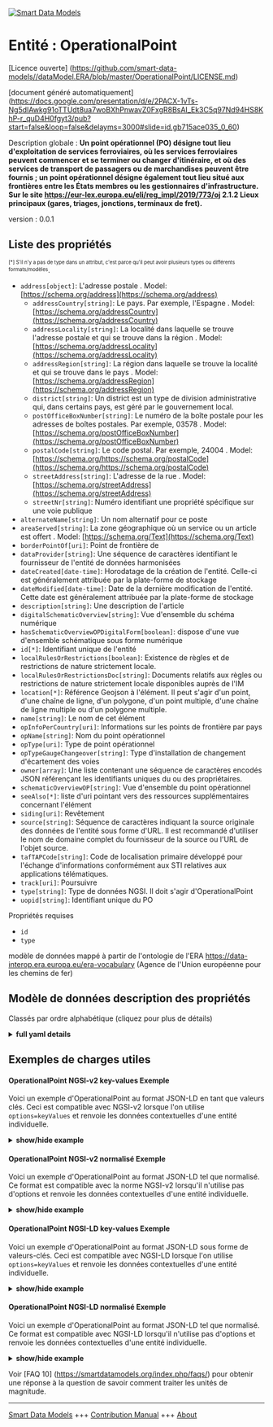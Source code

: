 <!-- 10-Header -->  
[![Smart Data Models](https://smartdatamodels.org/wp-content/uploads/2022/01/SmartDataModels_logo.png "Logo")](https://smartdatamodels.org)  
Entité : OperationalPoint  
=========================<!-- /10-Header -->  
<!-- 15-License -->  
[Licence ouverte] (https://github.com/smart-data-models//dataModel.ERA/blob/master/OperationalPoint/LICENSE.md)  
[document généré automatiquement] (https://docs.google.com/presentation/d/e/2PACX-1vTs-Ng5dIAwkg91oTTUdt8ua7woBXhPnwavZ0FxgR8BsAI_Ek3C5q97Nd94HS8KhP-r_quD4H0fgyt3/pub?start=false&loop=false&delayms=3000#slide=id.gb715ace035_0_60)  
<!-- /15-License -->  
<!-- 20-Description -->  
Description globale : **Un point opérationnel (PO) désigne tout lieu d'exploitation de services ferroviaires, où les services ferroviaires peuvent commencer et se terminer ou changer d'itinéraire, et où des services de transport de passagers ou de marchandises peuvent être fournis ; un point opérationnel désigne également tout lieu situé aux frontières entre les États membres ou les gestionnaires d'infrastructure.  
Sur le site https://eur-lex.europa.eu/eli/reg_impl/2019/773/oj 2.1.2 Lieux principaux (gares, triages, jonctions, terminaux de fret).**  
version : 0.0.1  
<!-- /20-Description -->  
<!-- 30-PropertiesList -->  

## Liste des propriétés  

<sup><sub>[*] S'il n'y a pas de type dans un attribut, c'est parce qu'il peut avoir plusieurs types ou différents formats/modèles</sub></sup>.  
- `address[object]`: L'adresse postale  . Model: [https://schema.org/address](https://schema.org/address)	- `addressCountry[string]`: Le pays. Par exemple, l'Espagne  . Model: [https://schema.org/addressCountry](https://schema.org/addressCountry)  
	- `addressLocality[string]`: La localité dans laquelle se trouve l'adresse postale et qui se trouve dans la région  . Model: [https://schema.org/addressLocality](https://schema.org/addressLocality)  
	- `addressRegion[string]`: La région dans laquelle se trouve la localité et qui se trouve dans le pays  . Model: [https://schema.org/addressRegion](https://schema.org/addressRegion)  
	- `district[string]`: Un district est un type de division administrative qui, dans certains pays, est géré par le gouvernement local.    
	- `postOfficeBoxNumber[string]`: Le numéro de la boîte postale pour les adresses de boîtes postales. Par exemple, 03578  . Model: [https://schema.org/postOfficeBoxNumber](https://schema.org/postOfficeBoxNumber)  
	- `postalCode[string]`: Le code postal. Par exemple, 24004  . Model: [https://schema.org/https://schema.org/postalCode](https://schema.org/https://schema.org/postalCode)  
	- `streetAddress[string]`: L'adresse de la rue  . Model: [https://schema.org/streetAddress](https://schema.org/streetAddress)  
	- `streetNr[string]`: Numéro identifiant une propriété spécifique sur une voie publique    
- `alternateName[string]`: Un nom alternatif pour ce poste  - `areaServed[string]`: La zone géographique où un service ou un article est offert  . Model: [https://schema.org/Text](https://schema.org/Text)- `borderPointOf[uri]`: Point de frontière de  - `dataProvider[string]`: Une séquence de caractères identifiant le fournisseur de l'entité de données harmonisées  - `dateCreated[date-time]`: Horodatage de la création de l'entité. Celle-ci est généralement attribuée par la plate-forme de stockage  - `dateModified[date-time]`: Date de la dernière modification de l'entité. Cette date est généralement attribuée par la plate-forme de stockage  - `description[string]`: Une description de l'article  - `digitalSchematicOverview[string]`: Vue d'ensemble du schéma numérique  - `hasSchematicOverviewOPDigitalForm[boolean]`: dispose d'une vue d'ensemble schématique sous forme numérique  - `id[*]`: Identifiant unique de l'entité  - `localRulesOrRestrictions[boolean]`: Existence de règles et de restrictions de nature strictement locale.  - `localRulesOrRestrictionsDoc[string]`: Documents relatifs aux règles ou restrictions de nature strictement locale disponibles auprès de l'IM  - `location[*]`: Référence Geojson à l'élément. Il peut s'agir d'un point, d'une chaîne de ligne, d'un polygone, d'un point multiple, d'une chaîne de ligne multiple ou d'un polygone multiple.  - `name[string]`: Le nom de cet élément  - `opInfoPerCountry[uri]`: Informations sur les points de frontière par pays  - `opName[string]`: Nom du point opérationnel  - `opType[uri]`: Type de point opérationnel  - `opTypeGaugeChangeover[string]`: Type d'installation de changement d'écartement des voies  - `owner[array]`: Une liste contenant une séquence de caractères encodés JSON référençant les identifiants uniques du ou des propriétaires.  - `schematicOverviewOP[string]`: Vue d'ensemble du point opérationnel  - `seeAlso[*]`: liste d'uri pointant vers des ressources supplémentaires concernant l'élément  - `siding[uri]`: Revêtement  - `source[string]`: Séquence de caractères indiquant la source originale des données de l'entité sous forme d'URL. Il est recommandé d'utiliser le nom de domaine complet du fournisseur de la source ou l'URL de l'objet source.  - `tafTAPCode[string]`: Code de localisation primaire développé pour l'échange d'informations conformément aux STI relatives aux applications télématiques.  - `track[uri]`: Poursuivre  - `type[string]`: Type de données NGSI. Il doit s'agir d'OperationalPoint  - `uopid[string]`: Identifiant unique du PO  <!-- /30-PropertiesList -->  
<!-- 35-RequiredProperties -->  
Propriétés requises  
- `id`  - `type`  <!-- /35-RequiredProperties -->  
<!-- 40-RequiredProperties -->  
modèle de données mappé à partir de l'ontologie de l'ERA https://data-interop.era.europa.eu/era-vocabulary (Agence de l'Union européenne pour les chemins de fer)  
<!-- /40-RequiredProperties -->  
<!-- 50-DataModelHeader -->  
## Modèle de données description des propriétés  
Classés par ordre alphabétique (cliquez pour plus de détails)  
<!-- /50-DataModelHeader -->  
<!-- 60-ModelYaml -->  
<details><summary><strong>full yaml details</strong></summary>    
```yaml  
OperationalPoint:    
  description: |-    
    An operational point (OP) means any location for train service operations, where train services may begin and end or change route, and where passenger or freight services may be provided; operational point also means any location at boundaries between Member States or infrastructure managers.    
    In https://eur-lex.europa.eu/eli/reg_impl/2019/773/oj 2.1.2 Principal locations (stations, yards, junctions, freight terminals).    
  properties:    
    address:    
      description: The mailing address    
      properties:    
        addressCountry:    
          description: 'The country. For example, Spain'    
          type: string    
          x-ngsi:    
            model: https://schema.org/addressCountry    
            type: Property    
        addressLocality:    
          description: 'The locality in which the street address is, and which is in the region'    
          type: string    
          x-ngsi:    
            model: https://schema.org/addressLocality    
            type: Property    
        addressRegion:    
          description: 'The region in which the locality is, and which is in the country'    
          type: string    
          x-ngsi:    
            model: https://schema.org/addressRegion    
            type: Property    
        district:    
          description: 'A district is a type of administrative division that, in some countries, is managed by the local government'    
          type: string    
          x-ngsi:    
            type: Property    
        postOfficeBoxNumber:    
          description: 'The post office box number for PO box addresses. For example, 03578'    
          type: string    
          x-ngsi:    
            model: https://schema.org/postOfficeBoxNumber    
            type: Property    
        postalCode:    
          description: 'The postal code. For example, 24004'    
          type: string    
          x-ngsi:    
            model: https://schema.org/https://schema.org/postalCode    
            type: Property    
        streetAddress:    
          description: The street address    
          type: string    
          x-ngsi:    
            model: https://schema.org/streetAddress    
            type: Property    
        streetNr:    
          description: Number identifying a specific property on a public street    
          type: string    
          x-ngsi:    
            type: Property    
      type: object    
      x-ngsi:    
        model: https://schema.org/address    
        type: Property    
    alternateName:    
      description: An alternative name for this item    
      type: string    
      x-ngsi:    
        type: Property    
    areaServed:    
      description: The geographic area where a service or offered item is provided    
      type: string    
      x-ngsi:    
        model: https://schema.org/Text    
        type: Property    
    borderPointOf:    
      description: Border point of    
      format: uri    
      type: string    
      x-ngsi:    
        type: Relationship    
    dataProvider:    
      description: A sequence of characters identifying the provider of the harmonised data entity    
      type: string    
      x-ngsi:    
        type: Property    
    dateCreated:    
      description: Entity creation timestamp. This will usually be allocated by the storage platform    
      format: date-time    
      type: string    
      x-ngsi:    
        type: Property    
    dateModified:    
      description: Timestamp of the last modification of the entity. This will usually be allocated by the storage platform    
      format: date-time    
      type: string    
      x-ngsi:    
        type: Property    
    description:    
      description: A description of this item    
      type: string    
      x-ngsi:    
        type: Property    
    digitalSchematicOverview:    
      description: Digital schematic overview    
      type: string    
      x-ngsi:    
        type: Property    
    hasSchematicOverviewOPDigitalForm:    
      description: Has schematic overview in digital form    
      type: boolean    
      x-ngsi:    
        type: Property    
    id:    
      anyOf:    
        - description: Identifier format of any NGSI entity    
          maxLength: 256    
          minLength: 1    
          pattern: ^[\w\-\.\{\}\$\+\*\[\]`|~^@!,:\\]+$    
          type: string    
          x-ngsi:    
            type: Property    
        - description: Identifier format of any NGSI entity    
          format: uri    
          type: string    
          x-ngsi:    
            type: Property    
      description: Unique identifier of the entity    
      x-ngsi:    
        type: Property    
    localRulesOrRestrictions:    
      description: Existence of rules and restrictions of a strictly local nature.    
      type: boolean    
      x-ngsi:    
        type: Property    
    localRulesOrRestrictionsDoc:    
      description: Documents regarding the rules or restrictions of a strictly local nature available by the IM    
      type: string    
      x-ngsi:    
        type: Property    
    location:    
      description: 'Geojson reference to the item. It can be Point, LineString, Polygon, MultiPoint, MultiLineString or MultiPolygon'    
      oneOf:    
        - description: Geojson reference to the item. Point    
          properties:    
            bbox:    
              items:    
                type: number    
              minItems: 4    
              type: array    
            coordinates:    
              items:    
                type: number    
              minItems: 2    
              type: array    
            type:    
              enum:    
                - Point    
              type: string    
          required:    
            - type    
            - coordinates    
          title: GeoJSON Point    
          type: object    
          x-ngsi:    
            type: GeoProperty    
        - description: Geojson reference to the item. LineString    
          properties:    
            bbox:    
              items:    
                type: number    
              minItems: 4    
              type: array    
            coordinates:    
              items:    
                items:    
                  type: number    
                minItems: 2    
                type: array    
              minItems: 2    
              type: array    
            type:    
              enum:    
                - LineString    
              type: string    
          required:    
            - type    
            - coordinates    
          title: GeoJSON LineString    
          type: object    
          x-ngsi:    
            type: GeoProperty    
        - description: Geojson reference to the item. Polygon    
          properties:    
            bbox:    
              items:    
                type: number    
              minItems: 4    
              type: array    
            coordinates:    
              items:    
                items:    
                  items:    
                    type: number    
                  minItems: 2    
                  type: array    
                minItems: 4    
                type: array    
              type: array    
            type:    
              enum:    
                - Polygon    
              type: string    
          required:    
            - type    
            - coordinates    
          title: GeoJSON Polygon    
          type: object    
          x-ngsi:    
            type: GeoProperty    
        - description: Geojson reference to the item. MultiPoint    
          properties:    
            bbox:    
              items:    
                type: number    
              minItems: 4    
              type: array    
            coordinates:    
              items:    
                items:    
                  type: number    
                minItems: 2    
                type: array    
              type: array    
            type:    
              enum:    
                - MultiPoint    
              type: string    
          required:    
            - type    
            - coordinates    
          title: GeoJSON MultiPoint    
          type: object    
          x-ngsi:    
            type: GeoProperty    
        - description: Geojson reference to the item. MultiLineString    
          properties:    
            bbox:    
              items:    
                type: number    
              minItems: 4    
              type: array    
            coordinates:    
              items:    
                items:    
                  items:    
                    type: number    
                  minItems: 2    
                  type: array    
                minItems: 2    
                type: array    
              type: array    
            type:    
              enum:    
                - MultiLineString    
              type: string    
          required:    
            - type    
            - coordinates    
          title: GeoJSON MultiLineString    
          type: object    
          x-ngsi:    
            type: GeoProperty    
        - description: Geojson reference to the item. MultiLineString    
          properties:    
            bbox:    
              items:    
                type: number    
              minItems: 4    
              type: array    
            coordinates:    
              items:    
                items:    
                  items:    
                    items:    
                      type: number    
                    minItems: 2    
                    type: array    
                  minItems: 4    
                  type: array    
                type: array    
              type: array    
            type:    
              enum:    
                - MultiPolygon    
              type: string    
          required:    
            - type    
            - coordinates    
          title: GeoJSON MultiPolygon    
          type: object    
          x-ngsi:    
            type: GeoProperty    
      x-ngsi:    
        type: GeoProperty    
    name:    
      description: The name of this item    
      type: string    
      x-ngsi:    
        type: Property    
    opInfoPerCountry:    
      description: Border point information per country    
      format: uri    
      type: string    
      x-ngsi:    
        type: Relationship    
    opName:    
      description: Name of Operational point    
      type: string    
      x-ngsi:    
        type: Property    
    opType:    
      description: Type of operational point    
      format: uri    
      type: string    
      x-ngsi:    
        type: Relationship    
    opTypeGaugeChangeover:    
      description: Type of track gauge changeover facility    
      type: string    
      x-ngsi:    
        type: Property    
    owner:    
      description: A List containing a JSON encoded sequence of characters referencing the unique Ids of the owner(s)    
      items:    
        anyOf:    
          - description: Identifier format of any NGSI entity    
            maxLength: 256    
            minLength: 1    
            pattern: ^[\w\-\.\{\}\$\+\*\[\]`|~^@!,:\\]+$    
            type: string    
            x-ngsi:    
              type: Property    
          - description: Identifier format of any NGSI entity    
            format: uri    
            type: string    
            x-ngsi:    
              type: Property    
        description: Unique identifier of the entity    
        x-ngsi:    
          type: Property    
      type: array    
      x-ngsi:    
        type: Property    
    schematicOverviewOP:    
      description: Schematic overview of the operational point    
      type: string    
      x-ngsi:    
        type: Property    
    seeAlso:    
      description: list of uri pointing to additional resources about the item    
      oneOf:    
        - items:    
            format: uri    
            type: string    
          minItems: 1    
          type: array    
        - format: uri    
          type: string    
      x-ngsi:    
        type: Property    
    siding:    
      description: Siding    
      format: uri    
      type: string    
      x-ngsi:    
        type: Relationship    
    source:    
      description: 'A sequence of characters giving the original source of the entity data as a URL. Recommended to be the fully qualified domain name of the source provider, or the URL to the source object'    
      type: string    
      x-ngsi:    
        type: Property    
    tafTAPCode:    
      description: Primary location code developed for information exchange in accordance with the TSIs relating to telematics applications.    
      type: string    
      x-ngsi:    
        type: Property    
    track:    
      description: Track    
      format: uri    
      type: string    
      x-ngsi:    
        type: Relationship    
    type:    
      description: NGSI data type. It has to be OperationalPoint    
      enum:    
        - OperationalPoint    
      type: string    
      x-ngsi:    
        type: Property    
    uopid:    
      description: Unique OP ID    
      type: string    
      x-ngsi:    
        type: Property    
  required:    
    - id    
    - type    
  type: object    
  x-derived-from: http://data.europa.eu/949/OperationalPoint    
  x-disclaimer: 'Redistribution and use in source and binary forms, with or without modification, are permitted  provided that the license conditions are met. Copyleft (c) 2023 Contributors to Smart Data Models Program'    
  x-license-url: https://github.com/smart-data-models/dataModel.ERA/blob/master/OperationalPoint/LICENSE.md    
  x-model-schema: https://smart-data-models.github.io/dataModel.ERA/Certificate/schema.json    
  x-model-tags: 'ERA vocabulary, railway, train'    
  x-version: 0.0.1    
```  
</details>    
<!-- /60-ModelYaml -->  
<!-- 70-MiddleNotes -->  
<!-- /70-MiddleNotes -->  
<!-- 80-Examples -->  
## Exemples de charges utiles  
#### OperationalPoint NGSI-v2 key-values Exemple  
Voici un exemple d'OperationalPoint au format JSON-LD en tant que valeurs clés. Ceci est compatible avec NGSI-v2 lorsque l'on utilise `options=keyValues` et renvoie les données contextuelles d'une entité individuelle.  
<details><summary><strong>show/hide example</strong></summary>    
```json  
{  
  "id": "urn:ngsi-ld:OperationalPoint:id:IOTD:74551353",  
  "dateCreated": "2005-06-20T07:48:08Z",  
  "dateModified": "1999-04-03T20:20:59Z",  
  "source": "Quite kind treatment situation usually onto. Town everybody sing w",  
  "name": "Foot oil author store ok white. Recent talk much garden eat. Class early so especially open matter first.",  
  "alternateName": "Notice free listen position. Again special understand laugh class. Lot involve worry drug house.",  
  "description": "Lead conference ground civil image not our. Follow heart system why return continue drive.",  
  "dataProvider": "Data rise once authority black training old. North conference off rate. News them te",  
  "owner": [  
    "urn:ngsi-ld:OperationalPoint:items:GHDZ:21768966",  
    "urn:ngsi-ld:OperationalPoint:items:PTHR:22118083"  
  ],  
  "seeAlso": [  
    "urn:ngsi-ld:OperationalPoint:items:ARYU:60588140"  
  ],  
  "location": {  
    "type": "Point",  
    "coordinates": [  
      -87.0756655,  
      -98.077607  
    ]  
  },  
  "address": {  
    "streetAddress": "Recently southern war measure. Behind collection relationship something. Join blue expert should happy according deal.",  
    "addressLocality": "Community sit about space need win man. Prevent place we whatever image stock.",  
    "addressRegion": "Into his give degree however.",  
    "addressCountry": "Identify couple five deep bar popular product not. Design sell security trip never adult heart course.",  
    "postalCode": "Product five yourself open. Purpose decade ",  
    "postOfficeBoxNumber": "Involve argue cup subject arm bab",  
    "streetNr": "Fish share ",  
    "district": "Speech customer perhaps ball defense attorney. Pattern indeed bank result hear. Society different open health. Back reduce his know green next produce."  
  },  
  "areaServed": "Character stuff TV.",  
  "type": "OperationalPoint",  
  "digitalSchematicOverview": "Development growth guy contain race practice your. Try where where newspaper.",  
  "hasSchematicOverviewOPDigitalForm": false,  
  "localRulesOrRestrictions": true,  
  "localRulesOrRestrictionsDoc": "Conce",  
  "opName": "Image protect pay until by science he me. Employee scientist couple though center Democrat. Actually pull friend seem.",  
  "opTypeGaugeChangeover": "Arrive box since rise condition quality. Dinner major range certainly. Do rest main or part wife.",  
  "schematicOverviewOP": "Culture still last prove skin. Brother y",  
  "tafTAPCode": "Among sometimes security show environment as. Article save training chance bring performance eight.",  
  "uopid": "Physical practice picture dinner site. While huge miss. Center lawyer ball before loca",  
  "borderPointOf": "urn:ngsi-ld:OperationalPoint:borderPointOf:UIZL:70889589",  
  "opInfoPerCountry": "urn:ngsi-ld:OperationalPoint:opInfoPerCountry:WTMZ:27677089",  
  "opType": "urn:ngsi-ld:OperationalPoint:opType:PHWE:53327313",  
  "siding": "urn:ngsi-ld:OperationalPoint:siding:DTBZ:41746823",  
  "track": "urn:ngsi-ld:OperationalPoint:track:NRVQ:66885969"  
}  
```  
</details>  
#### OperationalPoint NGSI-v2 normalisé Exemple  
Voici un exemple d'OperationalPoint au format JSON-LD tel que normalisé. Ce format est compatible avec la norme NGSI-v2 lorsqu'il n'utilise pas d'options et renvoie les données contextuelles d'une entité individuelle.  
<details><summary><strong>show/hide example</strong></summary>    
```json  
{  
  "id": "urn:ngsi-ld:OperationalPoint:id:IOTD:74551353",  
  "dateCreated": {  
    "type": "DateTime",  
    "value": "2005-06-20T07:48:08Z"  
  },  
  "dateModified": {  
    "type": "DateTime",  
    "value": "1999-04-03T20:20:59Z"  
  },  
  "source": {  
    "type": "Text",  
    "value": "Quite kind treatment situation usually onto. Town everybody sing w"  
  },  
  "name": {  
    "type": "Text",  
    "value": "Foot oil author store ok white. Recent talk much garden eat. Class early so especially open matter first."  
  },  
  "alternateName": {  
    "type": "Text",  
    "value": "Notice free listen position. Again special understand laugh class. Lot involve worry drug house."  
  },  
  "description": {  
    "type": "Text",  
    "value": "Lead conference ground civil image not our. Follow heart system why return continue drive."  
  },  
  "dataProvider": {  
    "type": "Text",  
    "value": "Data rise once authority black training old. North conference off rate. News them te"  
  },  
  "owner": {  
    "type": "StructuredValue",  
    "value": [  
      "urn:ngsi-ld:OperationalPoint:items:GHDZ:21768966",  
      "urn:ngsi-ld:OperationalPoint:items:PTHR:22118083"  
    ]  
  },  
  "seeAlso": {  
    "type": "StructuredValue",  
    "value": [  
      "urn:ngsi-ld:OperationalPoint:items:ARYU:60588140"  
    ]  
  },  
  "location": {  
    "type": "geo:json",  
    "value": {  
      "type": "Point",  
      "coordinates": {  
        "type": "StructuredValue",  
        "value": [  
          -87.0756655,  
          -98.077607  
        ]  
      }  
    }  
  },  
  "address": {  
    "type": "StructuredValue",  
    "value": {  
      "streetAddress": {  
        "type": "Text",  
        "value": "Recently southern war measure. Behind collection relationship something. Join blue expert should happy according deal."  
      },  
      "addressLocality": {  
        "type": "Text",  
        "value": "Community sit about space need win man. Prevent place we whatever image stock."  
      },  
      "addressRegion": {  
        "type": "Text",  
        "value": "Into his give degree however."  
      },  
      "addressCountry": {  
        "type": "Text",  
        "value": "Identify couple five deep bar popular product not. Design sell security trip never adult heart course."  
      },  
      "postalCode": {  
        "type": "Text",  
        "value": "Product five yourself open. Purpose decade "  
      },  
      "postOfficeBoxNumber": {  
        "type": "Text",  
        "value": "Involve argue cup subject arm bab"  
      },  
      "streetNr": {  
        "type": "Text",  
        "value": "Fish share "  
      },  
      "district": {  
        "type": "Text",  
        "value": "Speech customer perhaps ball defense attorney. Pattern indeed bank result hear. Society different open health. Back reduce his know green next produce."  
      }  
    }  
  },  
  "areaServed": {  
    "type": "Text",  
    "value": "Character stuff TV."  
  },  
  "type": "OperationalPoint",  
  "digitalSchematicOverview": {  
    "type": "Text",  
    "value": "Development growth guy contain race practice your. Try where where newspaper."  
  },  
  "hasSchematicOverviewOPDigitalForm": {  
    "type": "Boolean",  
    "value": false  
  },  
  "localRulesOrRestrictions": {  
    "type": "Boolean",  
    "value": true  
  },  
  "localRulesOrRestrictionsDoc": {  
    "type": "Text",  
    "value": "Conce"  
  },  
  "opName": {  
    "type": "Text",  
    "value": "Image protect pay until by science he me. Employee scientist couple though center Democrat. Actually pull friend seem."  
  },  
  "opTypeGaugeChangeover": {  
    "type": "Text",  
    "value": "Arrive box since rise condition quality. Dinner major range certainly. Do rest main or part wife."  
  },  
  "schematicOverviewOP": {  
    "type": "Text",  
    "value": "Culture still last prove skin. Brother y"  
  },  
  "tafTAPCode": {  
    "type": "Text",  
    "value": "Among sometimes security show environment as. Article save training chance bring performance eight."  
  },  
  "uopid": {  
    "type": "Text",  
    "value": "Physical practice picture dinner site. While huge miss. Center lawyer ball before loca"  
  },  
  "borderPointOf": {  
    "type": "Text",  
    "value": "urn:ngsi-ld:OperationalPoint:borderPointOf:UIZL:70889589"  
  },  
  "opInfoPerCountry": {  
    "type": "Text",  
    "value": "urn:ngsi-ld:OperationalPoint:opInfoPerCountry:WTMZ:27677089"  
  },  
  "opType": {  
    "type": "Text",  
    "value": "urn:ngsi-ld:OperationalPoint:opType:PHWE:53327313"  
  },  
  "siding": {  
    "type": "Text",  
    "value": "urn:ngsi-ld:OperationalPoint:siding:DTBZ:41746823"  
  },  
  "track": {  
    "type": "Text",  
    "value": "urn:ngsi-ld:OperationalPoint:track:NRVQ:66885969"  
  }  
}  
```  
</details>  
#### OperationalPoint NGSI-LD key-values Exemple  
Voici un exemple d'OperationalPoint au format JSON-LD sous forme de valeurs-clés. Ceci est compatible avec NGSI-LD lorsque l'on utilise `options=keyValues` et renvoie les données contextuelles d'une entité individuelle.  
<details><summary><strong>show/hide example</strong></summary>    
```json  
{  
  "id": "urn:ngsi-ld:OperationalPoint:id:IOTD:74551353",  
  "dateCreated": "2005-06-20T07:48:08Z",  
  "dateModified": "1999-04-03T20:20:59Z",  
  "source": "Quite kind treatment situation usually onto. Town everybody sing w",  
  "name": "Foot oil author store ok white. Recent talk much garden eat. Class early so especially open matter first.",  
  "alternateName": "Notice free listen position. Again special understand laugh class. Lot involve worry drug house.",  
  "description": "Lead conference ground civil image not our. Follow heart system why return continue drive.",  
  "dataProvider": "Data rise once authority black training old. North conference off rate. News them te",  
  "owner": [  
    "urn:ngsi-ld:OperationalPoint:items:GHDZ:21768966",  
    "urn:ngsi-ld:OperationalPoint:items:PTHR:22118083"  
  ],  
  "seeAlso": [  
    "urn:ngsi-ld:OperationalPoint:items:ARYU:60588140"  
  ],  
  "location": {  
    "type": "Point",  
    "coordinates": [  
      -87.0756655,  
      -98.077607  
    ]  
  },  
  "address": {  
    "streetAddress": "Recently southern war measure. Behind collection relationship something. Join blue expert should happy according deal.",  
    "addressLocality": "Community sit about space need win man. Prevent place we whatever image stock.",  
    "addressRegion": "Into his give degree however.",  
    "addressCountry": "Identify couple five deep bar popular product not. Design sell security trip never adult heart course.",  
    "postalCode": "Product five yourself open. Purpose decade ",  
    "postOfficeBoxNumber": "Involve argue cup subject arm bab",  
    "streetNr": "Fish share ",  
    "district": "Speech customer perhaps ball defense attorney. Pattern indeed bank result hear. Society different open health. Back reduce his know green next produce."  
  },  
  "areaServed": "Character stuff TV.",  
  "type": "OperationalPoint",  
  "digitalSchematicOverview": "Development growth guy contain race practice your. Try where where newspaper.",  
  "hasSchematicOverviewOPDigitalForm": false,  
  "localRulesOrRestrictions": true,  
  "localRulesOrRestrictionsDoc": "Conce",  
  "opName": "Image protect pay until by science he me. Employee scientist couple though center Democrat. Actually pull friend seem.",  
  "opTypeGaugeChangeover": "Arrive box since rise condition quality. Dinner major range certainly. Do rest main or part wife.",  
  "schematicOverviewOP": "Culture still last prove skin. Brother y",  
  "tafTAPCode": "Among sometimes security show environment as. Article save training chance bring performance eight.",  
  "uopid": "Physical practice picture dinner site. While huge miss. Center lawyer ball before loca",  
  "borderPointOf": "urn:ngsi-ld:OperationalPoint:borderPointOf:UIZL:70889589",  
  "opInfoPerCountry": "urn:ngsi-ld:OperationalPoint:opInfoPerCountry:WTMZ:27677089",  
  "opType": "urn:ngsi-ld:OperationalPoint:opType:PHWE:53327313",  
  "siding": "urn:ngsi-ld:OperationalPoint:siding:DTBZ:41746823",  
  "track": "urn:ngsi-ld:OperationalPoint:track:NRVQ:66885969",  
  "@context": [  
    "https://raw.githubusercontent.com/smart-data-models/dataModel.ERA/master/context.jsonld"  
  ]  
}  
```  
</details>  
#### OperationalPoint NGSI-LD normalisé Exemple  
Voici un exemple d'OperationalPoint au format JSON-LD tel que normalisé. Ce format est compatible avec NGSI-LD lorsqu'il n'utilise pas d'options et renvoie les données contextuelles d'une entité individuelle.  
<details><summary><strong>show/hide example</strong></summary>    
```json  
{  
  "id": "urn:ngsi-ld:OperationalPoint:id:XZFT:49427654",  
  "dateCreated": {  
    "type": "Property",  
    "value": {  
      "@type": "DateTime",  
      "@value": "1970-09-09T19:08:29Z"  
    }  
  },  
  "dateModified": {  
    "type": "Property",  
    "value": {  
      "@type": "DateTime",  
      "@value": "1994-02-06T15:17:27Z"  
    }  
  },  
  "source": {  
    "type": "Property",  
    "value": "Describe help hope I finish ago rate. Impact indicate health resource join maybe career. Tell wish development political lot nearly."  
  },  
  "name": {  
    "type": "Property",  
    "value": "Want know nature store ever shoulder. Husband my cut all. Arm store can when course."  
  },  
  "alternateName": {  
    "type": "Property",  
    "value": "Represent country trouble discuss central large. Onto medical bad fin"  
  },  
  "description": {  
    "type": "Property",  
    "value": "Customer strateg"  
  },  
  "dataProvider": {  
    "type": "Property",  
    "value": "Else back sing interest prove girl window cold. Character wide son customer."  
  },  
  "owner": {  
    "type": "Property",  
    "value": [  
      "urn:ngsi-ld:OperationalPoint:items:RVZL:45994288",  
      "urn:ngsi-ld:OperationalPoint:items:XLVF:68990583"  
    ]  
  },  
  "seeAlso": {  
    "type": "Property",  
    "value": [  
      "urn:ngsi-ld:OperationalPoint:items:ICGN:37896114"  
    ]  
  },  
  "location": {  
    "type": "Property",  
    "value": {  
      "type": "Point",  
      "coordinates": [  
        31.5220295,  
        16.017292  
      ]  
    }  
  },  
  "address": {  
    "type": "Property",  
    "value": {  
      "streetAddress": "Person simply stage simply power. Price great image affect card certainly. Official body indicate similar look no history bill. Head now yeah son.",  
      "addressLocality": "Learn employee although do mean campaign enjoy. Example only fill. Admit law determine next.",  
      "addressRegion": "Down both or current. Air time grow career ever effect. Too let argue note until money.",  
      "addressCountry": "Fill expert window. Subject entire future. Score war too fire back star still. Clear science good story.",  
      "postalCode": "Market nothing international can to responsibility. Recent attack international year movement democratic provide.",  
      "postOfficeBoxNumber": "Include call assume two see. Ground painting among. Until",  
      "streetNr": "Build factor when type official source western. Pretty child side fly. Compare somebody girl ",  
      "district": "Environmenta"  
    }  
  },  
  "areaServed": {  
    "type": "Property",  
    "value": "Development foreign your start try if"  
  },  
  "type": "OperationalPoint",  
  "digitalSchematicOverview": {  
    "type": "Property",  
    "value": "Try somebody term."  
  },  
  "hasSchematicOverviewOPDigitalForm": {  
    "type": "Property",  
    "value": true  
  },  
  "localRulesOrRestrictions": {  
    "type": "Property",  
    "value": true  
  },  
  "localRulesOrRestrictionsDoc": {  
    "type": "Property",  
    "value": "Road others raise first pay. Pra"  
  },  
  "opName": {  
    "type": "Property",  
    "value": "Theory market enough similar push chair become. Opportunity woman "  
  },  
  "opTypeGaugeChangeover": {  
    "type": "Property",  
    "value": "Themselves fact but discuss shake. Physical position recognize onto."  
  },  
  "schematicOverviewOP": {  
    "type": "Property",  
    "value": "Tree final assume trade reach technology. Rock name degree professional stuff. Fly difficult use majo"  
  },  
  "tafTAPCode": {  
    "type": "Property",  
    "value": "Sea read nice start design sense author thank. Able d"  
  },  
  "uopid": {  
    "type": "Property",  
    "value": "Evidence road social politics responsibility. And various space law. Street black decide serious both."  
  },  
  "borderPointOf": {  
    "type": "Relationship",  
    "object": "urn:ngsi-ld:OperationalPoint:borderPointOf:CNYT:41694123"  
  },  
  "opInfoPerCountry": {  
    "type": "Relationship",  
    "object": "urn:ngsi-ld:OperationalPoint:opInfoPerCountry:GDQX:09330981"  
  },  
  "opType": {  
    "type": "Relationship",  
    "object": "urn:ngsi-ld:OperationalPoint:opType:AHNK:46903244"  
  },  
  "siding": {  
    "type": "Relationship",  
    "object": "urn:ngsi-ld:OperationalPoint:siding:JGGJ:46317226"  
  },  
  "track": {  
    "type": "Relationship",  
    "object": "urn:ngsi-ld:OperationalPoint:track:CMLZ:48730152"  
  },  
  "@context": [  
    "https://raw.githubusercontent.com/smart-data-models/dataModel.ERA/master/context.jsonld"  
  ]  
}  
```  
</details><!-- /80-Examples -->  
<!-- 90-FooterNotes -->  
<!-- /90-FooterNotes -->  
<!-- 95-Units -->  
Voir [FAQ 10] (https://smartdatamodels.org/index.php/faqs/) pour obtenir une réponse à la question de savoir comment traiter les unités de magnitude.  
<!-- /95-Units -->  
<!-- 97-LastFooter -->  
---  
[Smart Data Models](https://smartdatamodels.org) +++ [Contribution Manual](https://bit.ly/contribution_manual) +++ [About](https://bit.ly/Introduction_SDM)<!-- /97-LastFooter -->  
